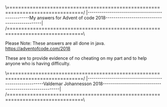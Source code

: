 \\================================================================================/
|-------------------------------------------------My answers for Advent of code 2018----------------------------------------------|
/================================================================================\\
      
Please Note: These answers are all done in java.
         https://adventofcode.com/2018

These are to provide evidence of no cheating on my part and to help anyone who is having difficulty.

\\================================================================================/
|--------------------------------------------------------Valdemar Johannesson 2018--------------------------------------------------------|
/================================================================================\
